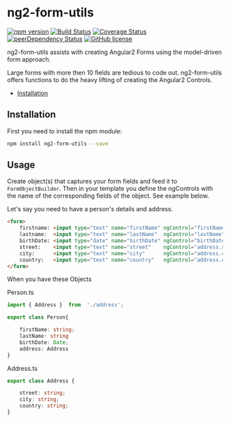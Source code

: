 
# ng2-form-utils
[![npm version](https://img.shields.io/npm/v/ng2-simple-page-scroll.svg?style=flat)](https://www.npmjs.com/package/ng2-form-utils)
[![Build Status](https://travis-ci.org/haiko/ng2-form-utils.svg?branch=master)](https://travis-ci.org/haiko/ng2-form-utils)
[![Coverage Status](https://coveralls.io/repos/github/haiko/ng2-form-utils/badge.svg?branch=master)](https://coveralls.io/github/haiko/ng2-form-utils?branch=master)
[![peerDependency Status](https://david-dm.org/haiko/ng2-form-utils/peer-status.svg)](https://david-dm.org/haiko/ng2-form-utils#info=peerDependencies)
[![GitHub license](https://img.shields.io/badge/license-MIT-blue.svg)](https://raw.githubusercontent.com/haiko/ng2-form-utils/master/LICENSE)

ng2-form-utils assists with creating Angular2 Forms using the model-driven form approach.

Large forms with more then 10 fields are tedious to code out. ng2-form-utils offers functions to do the heavy lifting of creating the Angular2 Controls. 


* [Installation](#installation)

## Installation
First you need to install the npm module:
```sh
npm install ng2-form-utils --save
```

## Usage

Create object(s) that captures your form fields and feed it to `FormObjectBuilder`. Then in your template you define the ngControls with the name of the corresponding fields of the object. See example below.

Let's say you need to have a person's details and address.
```html
<form>
    firstname: <input type="text" name="firstName" ngControl="firstName"/>
    lastname:  <input type="text" name="lastName"  ngControl="lastName"/>
    birthDate: <input type="date" name="birthDate" ngControl="birthDate"/>
    street:    <input type="text" name="street"    ngControl="address.street"/>
    city:      <input type="text" name="city"      ngControl="address.city"/>
    country:   <input type="text" name="country"   ngControl="address.country"/>
</form>    
```

When you have these Objects

Person.ts
```typescript
import { Address }  from  './address';

export class Person{

    firstName: string;
    lastName: string
    birthDate: Date;
    address: Address
}
```

Address.ts
```typescript
export class Address {

    street: string;
    city: string;
    country: string;
}
```

    






